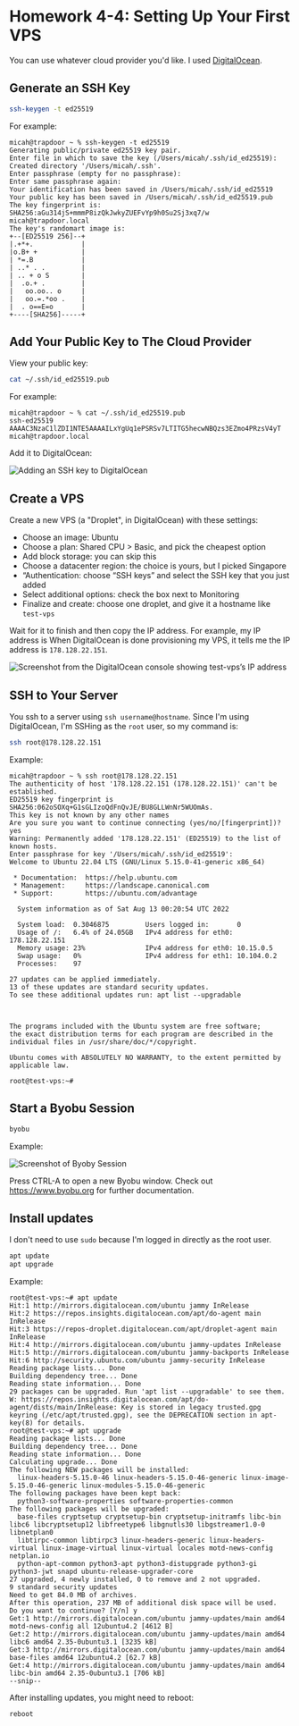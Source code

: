 # Homework 4-4: Setting Up Your First VPS

You can use whatever cloud provider you'd like. I used [DigitalOcean](https://www.digitalocean.com/).

## Generate an SSH Key

```sh
ssh-keygen -t ed25519
```

For example:

```
micah@trapdoor ~ % ssh-keygen -t ed25519
Generating public/private ed25519 key pair.
Enter file in which to save the key (/Users/micah/.ssh/id_ed25519):   
Created directory '/Users/micah/.ssh'.
Enter passphrase (empty for no passphrase): 
Enter same passphrase again: 
Your identification has been saved in /Users/micah/.ssh/id_ed25519
Your public key has been saved in /Users/micah/.ssh/id_ed25519.pub
The key fingerprint is:
SHA256:aGu314jS+mmmP8izQkJwkyZUEFvYp9h0Su2Sj3xq7/w micah@trapdoor.local
The key's randomart image is:
+--[ED25519 256]--+
|.+*+.            |
|o.B+ +           |
| *=.B            |
| ..* . .         |
| .. + o S        |
|  .o.+ .         |
|   oo.oo.. o     |
|   oo.=.*oo .    |
|  . o==E=o       |
+----[SHA256]-----+
```

## Add Your Public Key to The Cloud Provider

View your public key:

```sh
cat ~/.ssh/id_ed25519.pub
```

For example:

```
micah@trapdoor ~ % cat ~/.ssh/id_ed25519.pub
ssh-ed25519 AAAAC3NzaC1lZDI1NTE5AAAAILxYgUq1ePSRSv7LTITG5hecwNBQzs3EZmo4PRzsV4yT micah@trapdoor.local
```

Add it to DigitalOcean:

![Adding an SSH key to DigitalOcean](./homework-4-4-do-ssh.png)

## Create a VPS

Create a new VPS (a "Droplet", in DigitalOcean) with these settings:

- Choose an image: Ubuntu
- Choose a plan: Shared CPU > Basic, and pick the cheapest option
- Add block storage: you can skip this
- Choose a datacenter region: the choice is yours, but I picked Singapore
- “Authentication: choose “SSH keys” and select the SSH key that you just added
- Select additional options: check the box next to Monitoring
- Finalize and create: choose one droplet, and give it a hostname like `test-vps`

Wait for it to finish and then copy the IP address. For example, my IP address is 
When DigitalOcean is done provisioning my VPS, it tells me the IP address is `178.128.22.151`.

![Screenshot from the DigitalOcean console showing test-vps’s IP address](./homework-4-4-do-ip.png)

## SSH to Your Server

You ssh to a server using `ssh username@hostname`. Since I'm using DigitalOcean, I'm SSHing as the `root` user, so my command is:

```sh
ssh root@178.128.22.151
```

Example:

```
micah@trapdoor ~ % ssh root@178.128.22.151
The authenticity of host '178.128.22.151 (178.128.22.151)' can't be established.
ED25519 key fingerprint is SHA256:062oSOXq+G1sGLIzoQdFnQvJE/BU8GLLWnNr5WUOmAs.
This key is not known by any other names
Are you sure you want to continue connecting (yes/no/[fingerprint])? yes
Warning: Permanently added '178.128.22.151' (ED25519) to the list of known hosts.
Enter passphrase for key '/Users/micah/.ssh/id_ed25519': 
Welcome to Ubuntu 22.04 LTS (GNU/Linux 5.15.0-41-generic x86_64)

 * Documentation:  https://help.ubuntu.com
 * Management:     https://landscape.canonical.com
 * Support:        https://ubuntu.com/advantage

  System information as of Sat Aug 13 00:20:54 UTC 2022

  System load:  0.3046875         Users logged in:       0
  Usage of /:   6.4% of 24.05GB   IPv4 address for eth0: 178.128.22.151
  Memory usage: 23%               IPv4 address for eth0: 10.15.0.5
  Swap usage:   0%                IPv4 address for eth1: 10.104.0.2
  Processes:    97

27 updates can be applied immediately.
13 of these updates are standard security updates.
To see these additional updates run: apt list --upgradable



The programs included with the Ubuntu system are free software;
the exact distribution terms for each program are described in the
individual files in /usr/share/doc/*/copyright.

Ubuntu comes with ABSOLUTELY NO WARRANTY, to the extent permitted by
applicable law.

root@test-vps:~# 
```

## Start a Byobu Session

```sh
byobu
```

Example:

![Screenshot of Byoby Session](./homework-4-4-byobu.png)

Press CTRL-A to open a new Byobu window. Check out https://www.byobu.org for further documentation.

## Install updates

I don't need to use `sudo` because I'm logged in directly as the root user.

```sh
apt update
apt upgrade
```

Example:

```
root@test-vps:~# apt update
Hit:1 http://mirrors.digitalocean.com/ubuntu jammy InRelease
Hit:2 https://repos.insights.digitalocean.com/apt/do-agent main InRelease                                                                                    
Hit:3 https://repos-droplet.digitalocean.com/apt/droplet-agent main InRelease                                                                                
Hit:4 http://mirrors.digitalocean.com/ubuntu jammy-updates InRelease                               
Hit:5 http://mirrors.digitalocean.com/ubuntu jammy-backports InRelease       
Hit:6 http://security.ubuntu.com/ubuntu jammy-security InRelease             
Reading package lists... Done
Building dependency tree... Done
Reading state information... Done
29 packages can be upgraded. Run 'apt list --upgradable' to see them.
W: https://repos.insights.digitalocean.com/apt/do-agent/dists/main/InRelease: Key is stored in legacy trusted.gpg keyring (/etc/apt/trusted.gpg), see the DEPRECATION section in apt-key(8) for details.
root@test-vps:~# apt upgrade
Reading package lists... Done
Building dependency tree... Done
Reading state information... Done
Calculating upgrade... Done
The following NEW packages will be installed:
  linux-headers-5.15.0-46 linux-headers-5.15.0-46-generic linux-image-5.15.0-46-generic linux-modules-5.15.0-46-generic
The following packages have been kept back:
  python3-software-properties software-properties-common
The following packages will be upgraded:
  base-files cryptsetup cryptsetup-bin cryptsetup-initramfs libc-bin libc6 libcryptsetup12 libfreetype6 libgnutls30 libgstreamer1.0-0 libnetplan0
  libtirpc-common libtirpc3 linux-headers-generic linux-headers-virtual linux-image-virtual linux-virtual locales motd-news-config netplan.io
  python-apt-common python3-apt python3-distupgrade python3-gi python3-jwt snapd ubuntu-release-upgrader-core
27 upgraded, 4 newly installed, 0 to remove and 2 not upgraded.
9 standard security updates
Need to get 84.0 MB of archives.
After this operation, 237 MB of additional disk space will be used.
Do you want to continue? [Y/n] y
Get:1 http://mirrors.digitalocean.com/ubuntu jammy-updates/main amd64 motd-news-config all 12ubuntu4.2 [4612 B]
Get:2 http://mirrors.digitalocean.com/ubuntu jammy-updates/main amd64 libc6 amd64 2.35-0ubuntu3.1 [3235 kB]
Get:3 http://mirrors.digitalocean.com/ubuntu jammy-updates/main amd64 base-files amd64 12ubuntu4.2 [62.7 kB]
Get:4 http://mirrors.digitalocean.com/ubuntu jammy-updates/main amd64 libc-bin amd64 2.35-0ubuntu3.1 [706 kB]       
--snip--
```

After installing updates, you might need to reboot:

```sh
reboot
```